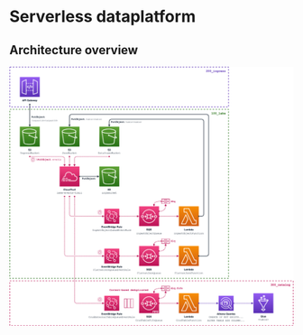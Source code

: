 # Serverless dataplatform

## Architecture overview

![Architecture overview](./resources/architecture-overview.png)
